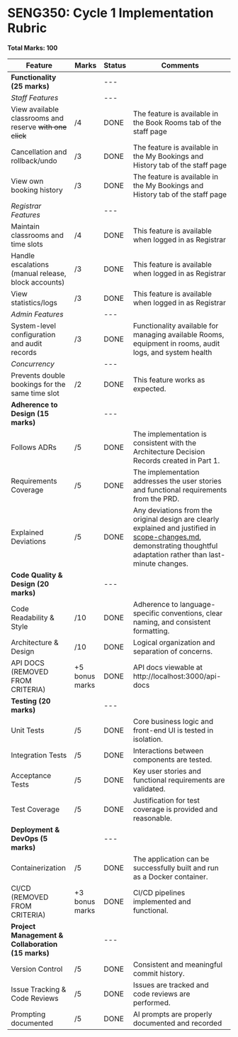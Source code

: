 # SENG350: Cycle 1 Implementation Rubric

**Total Marks: 100**

| Feature                                                  | Marks | Status | Comments                                                                                                                                                          |
|----------------------------------------------------------|-------|--------|-------------------------------------------------------------------------------------------------------------------------------------------------------------------|
| **Functionality (25 marks)**                             |       | ---    |                                                                                                                                                                   |
| *Staff Features*                                         |       | ---    |                                                                                                                                                                   |
| View available classrooms and reserve ~~with one click~~ | /4    | DONE   | The feature is available in the Book Rooms tab of the staff page                                                                                                  |
| Cancellation and rollback/undo                           | /3    | DONE   | The feature is available in the My Bookings and History tab of the staff page                                                                                     |
| View own booking history                                 | /3    | DONE   | The feature is available in the My Bookings and History tab of the staff page                                                                                     |
| *Registrar Features*                                     |       | ---    |                                                                                                                                                                   |
| Maintain classrooms and time slots                       | /4    | DONE   | This feature is available when logged in as Registrar                                                                                                             |
| Handle escalations (manual release, block accounts)      | /3    | DONE   | This feature is available when logged in as Registrar                                                                                                             |
| View statistics/logs                                     | /3    | DONE   | This feature is available when logged in as Registrar                                                                                                             |
| *Admin Features*                                         |       | ---    |                                                                                                                                                                   |
| System-level configuration and audit records             | /3    | DONE   | Functionality available for managing available Rooms, equipment in rooms, audit logs, and system health                                                           |
| *Concurrency*                                            |       | ---    |                                                                                                                                                                   |
| Prevents double bookings for the same time slot          | /2    | DONE   | This feature works as expected.                                                                                                                                   |
| **Adherence to Design (15 marks)**                       |       | ---    |                                                                                                                                                                   |
| Follows ADRs                                             | /5    | DONE   | The implementation is consistent with the Architecture Decision Records created in Part 1.                                                                        |
| Requirements Coverage                                    | /5    | DONE   | The implementation addresses the user stories and functional requirements from the PRD.                                                                           |
| Explained Deviations                                     | /5    | DONE   | Any deviations from the original design are clearly explained and justified in [scope-changes.md](./scope-changes.md), demonstrating thoughtful adaptation rather than last-minute changes. |
| **Code Quality & Design (20 marks)**                     |       | ---    |                                                                                                                                                                   |
| Code Readability & Style                                 | /10   | DONE   | Adherence to language-specific conventions, clear naming, and consistent formatting.                                                                              |
| Architecture & Design                                    | /10   | DONE   | Logical organization and separation of concerns.                                                                                                                  |
| API DOCS (REMOVED FROM CRITERIA)                         | +5 bonus marks | DONE   |  API docs viewable at http://localhost:3000/api-docs     |                                                                                                                                                 |
| **Testing (20 marks)**                                   |                | ---       |                                                                                                                                                                   |
| Unit Tests                                               | /5             |  DONE      | Core business logic and front-end UI is tested in isolation.                                                                                                                        |
| Integration Tests                                        | /5             | DONE       | Interactions between components are tested.                                                                                                                       |
| Acceptance Tests                                         | /5             |  DONE      | Key user stories and functional requirements are validated.                                                                                                       |
| Test Coverage                                            | /5             |  DONE      | Justification for test coverage is provided and reasonable.                                                                                                       |
| **Deployment & DevOps (5 marks)**                        |                | ---    |                                                                                                                                                                   |
| Containerization                                         | /5             | DONE   | The application can be successfully built and run as a Docker container.                                                                                          |
| CI/CD (REMOVED FROM CRITERIA)                            | +3 bonus marks |   DONE     | CI/CD pipelines implemented and functional.                                                                          |
| **Project Management & Collaboration (15 marks)**        |                | ---    |                                                                                                                                                                   |
| Version Control                                          | /5             | DONE   | Consistent and meaningful commit history.                                                                                                                         |
| Issue Tracking & Code Reviews                            | /5             | DONE      | Issues are tracked and code reviews are performed.                                                                                                                |
| Prompting documented                                     | /5             | DONE    | AI prompts are properly documented and recorded                                                                                                                   |
